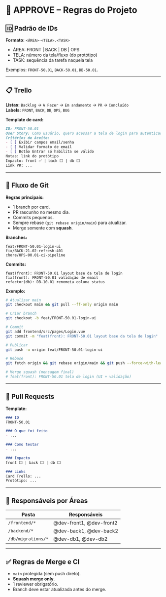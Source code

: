 # 📌 APPROVE – Regras do Projeto

## 🆔 Padrão de IDs
**Formato:** `<ÁREA>-<TELA>.<TASK>`  
- ÁREA: FRONT | BACK | DB | OPS  
- TELA: número da tela/fluxo (do protótipo)  
- TASK: sequência da tarefa naquela tela  

Exemplos: `FRONT-50.01`, `BACK-50.01`, `DB-50.01`.

---

## 📋 Trello
**Listas:** `Backlog` → `A Fazer` → `Em andamento` → `PR` → `Concluído`  
**Labels:** `FRONT`, `BACK`, `DB`, `OPS`, `BUG`  

**Template de card:**
```md
ID: FRONT-50.01
User Story: Como usuário, quero acessar a tela de login para autenticar e usar o sistema.
Critérios de Aceite:
- [ ] Exibir campos email/senha
- [ ] Validar formato de email
- [ ] Botão Entrar só habilita se válido
Notas: link do protótipo
Impacto: front ✅ | back ⬜ | db ⬜
Link PR: ...
````

---

## 🌿 Fluxo de Git

**Regras principais:**

* 1 branch por card.
* PR rascunho no mesmo dia.
* Commits pequenos.
* Sempre rebase (`git rebase origin/main`) para atualizar.
* Merge somente com **squash**.

**Branches:**

```text
feat/FRONT-50.01-login-ui
fix/BACK-21.02-refresh-401
chore/OPS-00.01-ci-pipeline
```

**Commits:**

```text
feat(front): FRONT-50.01 layout base da tela de login
fix(front): FRONT-50.01 validação de email
refactor(db): DB-10.01 renomeia coluna status
```

**Exemplo:**

```bash
# Atualizar main
git checkout main && git pull --ff-only origin main

# Criar branch
git checkout -b feat/FRONT-50.01-login-ui

# Commit
git add frontend/src/pages/Login.vue
git commit -m "feat(front): FRONT-50.01 layout base da tela de login"

# Publicar
git push -u origin feat/FRONT-50.01-login-ui

# Rebase
git fetch origin && git rebase origin/main && git push --force-with-lease

# Merge squash (mensagem final)
# feat(front): FRONT-50.01 tela de login (UI + validação)
```

---

## 📑 Pull Requests

**Template:**

```md
### ID
FRONT-50.01

### O que foi feito
- ...

### Como testar
- ...

### Impacto
front ⬜ | back ⬜ | db ⬜

### Links
Card Trello: ...
Protótipo: ...
```

---

## 👥 Responsáveis por Áreas

| Pasta              | Responsáveis             |
| ------------------ | ------------------------ |
| `/frontend/*`      | @dev-front1, @dev-front2 |
| `/backend/*`       | @dev-back1, @dev-back2   |
| `/db/migrations/*` | @dev-db1, @dev-db2       |

---

## ✅ Regras de Merge e CI

* `main` protegida (sem push direto).
* **Squash merge only**.
* 1 reviewer obrigatório.
* Branch deve estar atualizada antes do merge.

```
